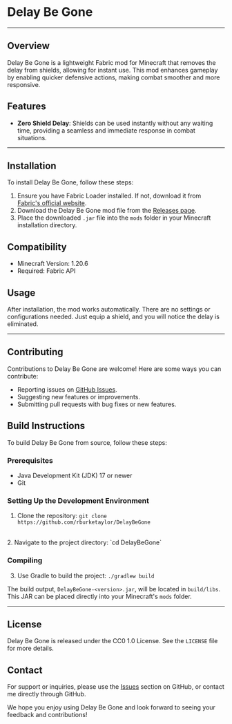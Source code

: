 # Delay Be Gone

***

## Overview
Delay Be Gone is a lightweight Fabric mod for Minecraft that removes the delay from shields, allowing for instant use. This mod enhances gameplay by enabling quicker defensive actions, making combat smoother and more responsive.

## Features
- **Zero Shield Delay**: Shields can be used instantly without any waiting time, providing a seamless and immediate response in combat situations.

***

## Installation
To install Delay Be Gone, follow these steps:
1. Ensure you have Fabric Loader installed. If not, download it from [Fabric's official website](https://fabricmc.net/use/).
2. Download the Delay Be Gone mod file from the [Releases page](https://github.com/rburketaylor/DelayBeGone/releases).
3. Place the downloaded `.jar` file into the `mods` folder in your Minecraft installation directory.

## Compatibility
- Minecraft Version: 1.20.6
- Required: Fabric API

## Usage
After installation, the mod works automatically. There are no settings or configurations needed. Just equip a shield, and you will notice the delay is eliminated.

***

## Contributing
Contributions to Delay Be Gone are welcome! Here are some ways you can contribute:
- Reporting issues on [GitHub Issues](https://github.com/rburketaylor/DelayBeGone/issues).
- Suggesting new features or improvements.
- Submitting pull requests with bug fixes or new features.

## Build Instructions
To build Delay Be Gone from source, follow these steps:

### Prerequisites
- Java Development Kit (JDK) 17 or newer
- Git

### Setting Up the Development Environment
1. Clone the repository:
`git clone https://github.com/rburketaylor/DelayBeGone`
<br>
2. Navigate to the project directory:
`cd DelayBeGone`

### Compiling
3. Use Gradle to build the project:
`./gradlew build`


The build output, `DelayBeGone-<version>.jar`, will be located in `build/libs`. This JAR can be placed directly into your Minecraft's `mods` folder.


***

## License
Delay Be Gone is released under the CC0 1.0 License. See the `LICENSE` file for more details.

## Contact
For support or inquiries, please use the [Issues](https://github.com/rburketaylor/DelayBeGone/issues) section on GitHub, or contact me directly through GitHub.

We hope you enjoy using Delay Be Gone and look forward to seeing your feedback and contributions!
